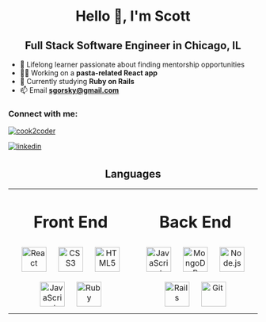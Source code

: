 <h1 align="center">Hello 👋, I'm Scott</h1>
<h2 align="center">Full Stack Software Engineer in Chicago, IL</h2>

- 🚀 Lifelong learner passionate about finding mentorship opportunities
- 👨‍💻 Working on a **pasta-related React app**
- 📕 Currently studying **Ruby on Rails**
- 📫 Email **sgorsky@gmail.com**


<h3 align="left">Connect with me:</h3>
<p align="center">
<p align="left"> <a href="https://twitter.com/cook2coder" target="_blank"><img src="https://img.shields.io/twitter/follow/cook2coder?logo=twitter&style=for-the-badge" alt="cook2coder" /></a> </p>
<a href="https://www.linkedin.com/in/scottjgorsky/" target="_blank">
<img align="center" src=https://img.shields.io/badge/linkedin-%231E77B5.svg?&style=for-the-badge&logo=linkedin&logoColor=white alt=linkedin style="margin-bottom: 5px;" />
</a> </a>
</p>

<h2 align="center">Languages</h2>
<div align="center" width="100%"> 
<table><tr><td valign="top" width="50%">
 
<h1 align="center">Front End</h1> 
 
<div align="center">  
<img style="margin: 10px" src="https://profilinator.rishav.dev/skills-assets/react-original-wordmark.svg" alt="React" height="50" />   
<img style="margin: 10px" src="https://profilinator.rishav.dev/skills-assets/css3-original-wordmark.svg" alt="CSS3" height="50" />  
<img style="margin: 10px" src="https://profilinator.rishav.dev/skills-assets/html5-original-wordmark.svg" alt="HTML5" height="50" />  
<img style="margin: 10px" src="https://profilinator.rishav.dev/skills-assets/javascript-original.svg" alt="JavaScript" height="50" /> 
<img style="margin: 10px" src="https://profilinator.rishav.dev/skills-assets/ruby-original-wordmark.svg" alt="Ruby" height="50" /> 

</div>
</td><td valign="top" width="50%">
 
 <h1 align="center">Back End</h1> 
 
<div align="center">  
<img style="margin: 10px" src="https://profilinator.rishav.dev/skills-assets/javascript-original.svg" alt="JavaScript" height="50" />  
<img style="margin: 10px" src="https://profilinator.rishav.dev/skills-assets/mongodb-original-wordmark.svg" alt="MongoDB" height="50" />  
<img style="margin: 10px" src="https://profilinator.rishav.dev/skills-assets/nodejs-original-wordmark.svg" alt="Node.js" height="50" />
<img style="margin: 10px" src="https://profilinator.rishav.dev/skills-assets/rails-original-wordmark.svg" alt="Rails" height="50" />
<img style="margin: 10px" src="https://profilinator.rishav.dev/skills-assets/git-scm-icon.svg" alt="Git" height="50" />

 

</div>
</td>
 
 </tr></table> 
 </div>
